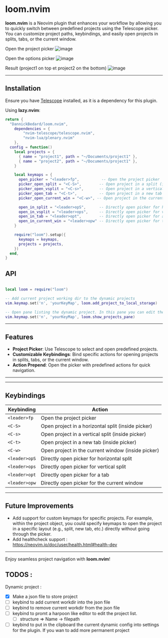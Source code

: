 # loom.nvim

**loom.nvim** is a Neovim plugin that enhances your workflow by allowing you to quickly switch between predefined projects using the Telescope picker. You can customize project paths, keybindings, and easily open projects in splits, tabs, or the current window.

Open the project picker
![image](https://github.com/user-attachments/assets/5e4bbd49-4945-4971-afc4-0370ec799b3d)

Open the options picker
![image](https://github.com/user-attachments/assets/9b4de00e-139c-4703-9656-b57374957666)

Result (project1 on top et project2 on the bottom) 
![image](https://github.com/user-attachments/assets/c12b54b7-c46c-41e8-bf0c-72904577b422)


---

## Installation

Ensure you have [Telescope](https://github.com/nvim-telescope/telescope.nvim) installed, as it is a dependency for this plugin.

Using **lazy.nvim**:

```lua
return {
  "DannickBedard/loom.nvim",
    dependencies = { 
        "nvim-telescope/telescope.nvim",
        "nvim-lua/plenary.nvim" 
    },
  config = function()
    local projects = {
      { name = "project1", path = "~/Documents/project1" },
      { name = "project2", path = "~/Documents/project1" },
    }

    local keymaps = {
      open_picker = "<leader>fp",          -- Open the project picker
      picker_open_split = "<C-S>",        -- Open project in a split (inside the picker)
      picker_open_vsplit = "<C-s>",       -- Open project in a vertical split (inside the picker)
      picker_open_tab = "<C-t>",          -- Open project in a new tab (inside the picker)
      picker_open_current_win = "<C-w>", -- Open project in the current window (inside the picker)

      open_in_split = "<leader>opS",      -- Directly open picker for horizontal split
      open_in_vsplit = "<leader>ops",     -- Directly open picker for vertical split
      open_in_tab = "<leader>opt",        -- Directly open picker for a tab
      open_in_current_win = "<leader>opw" -- Directly open picker for the current window
    }

    require("loom").setup({
      keymaps = keymaps,
      projects = projects,
    })
  end,
}

```

## API

```lua

local loom = require("loom")

-- Add current project working dir to the dynamic projects
vim.keymap.set('n', 'yourKeyMap', loom.add_project_to_local_storage)

-- Open pane listing the dynamic project. In this pane you can edit the dynamic projects (name and path)
vim.keymap.set('n', 'yourKeyMap', loom.show_projects_pane)

```

---




## Features

- **Project Picker**: Use Telescope to select and open predefined projects.
- **Customizable Keybindings**: Bind specific actions for opening projects in splits, tabs, or the current window.
- **Action Prepend**: Open the picker with predefined actions for quick navigation.

---


---

## Keybindings

| Keybinding    | Action                                          |
| ------------- | ----------------------------------------------- |
| `<leader>fp`  | Open the project picker                         |
| `<C-S>`       | Open project in a horizontal split (inside picker) |
| `<C-s>`       | Open project in a vertical split (inside picker)   |
| `<C-t>`       | Open project in a new tab (inside picker)          |
| `<C-w>`       | Open project in the current window (inside picker) |
| `<leader>opS` | Directly open picker for horizontal split          |
| `<leader>ops` | Directly open picker for vertical split            |
| `<leader>opt` | Directly open picker for a tab                     |
| `<leader>opw` | Directly open picker for the current window        |

---

## Future Improvements

- Add support for custom keymaps for specific projects. For example, within the project object, you could specify keymaps to open the project in a specific layout (e.g., split, new tab, etc.) directly without going through the picker.
- Add healthcheck support : https://neovim.io/doc/user/health.html#health-dev

---

Enjoy seamless project navigation with **loom.nvim**!

## TODOS : 

Dynamic project : 
- [x] Make a json file to store project
- [ ] keybind to add current workdir into the json file
- [ ] keybind to remove current workdir from the json file
- [ ] keybind to promt a harpoon like editor to edit the project list.
    - [ ] structure => Name -> filepath 
- [ ] keybind to put in the clipboard the current dynamic config into settings for the plugin. If you wan to add more permanent project
